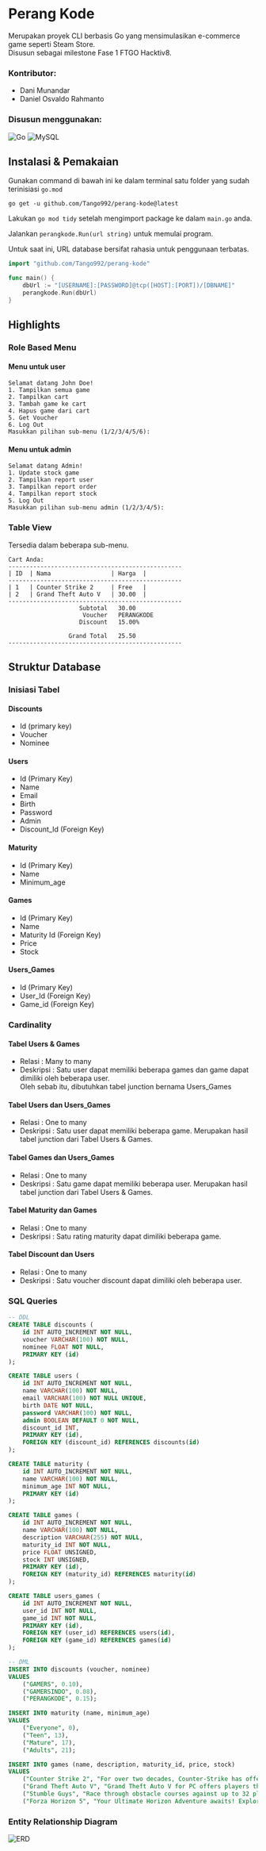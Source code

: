 # Perang Kode

Merupakan proyek CLI berbasis Go yang mensimulasikan e-commerce game seperti Steam Store.\
Disusun sebagai milestone Fase 1 FTGO Hacktiv8.

### Kontributor:

- Dani Munandar
- Daniel Osvaldo Rahmanto

### Disusun menggunakan:

![Go](https://img.shields.io/badge/go-%2300ADD8.svg?style=for-the-badge&logo=go&logoColor=white)
![MySQL](https://img.shields.io/badge/mysql-%2300f.svg?style=for-the-badge&logo=mysql&logoColor=white)

## Instalasi & Pemakaian

Gunakan command di bawah ini ke dalam terminal satu folder yang sudah terinisiasi `go.mod`

```console
go get -u github.com/Tango992/perang-kode@latest
```

Lakukan `go mod tidy` setelah mengimport package ke dalam `main.go` anda.

Jalankan `perangkode.Run(url string)` untuk memulai program.

Untuk saat ini, URL database bersifat rahasia untuk penggunaan terbatas.

```go
import "github.com/Tango992/perang-kode"

func main() {
    dbUrl := "[USERNAME]:[PASSWORD]@tcp([HOST]:[PORT])/[DBNAME]"
    perangkode.Run(dbUrl)
}
```

## Highlights

### Role Based Menu

#### Menu untuk user

```console
Selamat datang John Doe!
1. Tampilkan semua game
2. Tampilkan cart
3. Tambah game ke cart
4. Hapus game dari cart
5. Get Voucher
6. Log Out
Masukkan pilihan sub-menu (1/2/3/4/5/6): 
```

#### Menu untuk admin

```console
Selamat datang Admin!
1. Update stock game
2. Tampilkan report user
3. Tampilkan report order
4. Tampilkan report stock
5. Log Out
Masukkan pilihan sub-menu admin (1/2/3/4/5): 
```

### Table View

Tersedia dalam beberapa sub-menu.

```console
Cart Anda:
-------------------------------------------------
| ID  | Nama                 | Harga  |
-------------------------------------------------
| 1   | Counter Strike 2     | Free   |
| 2   | Grand Theft Auto V   | 30.00  |
-------------------------------------------------
                    Subtotal   30.00
                     Voucher   PERANGKODE        
                    Discount   15.00%

                 Grand Total   25.50
-------------------------------------------------
```

## Struktur Database

### Inisiasi Tabel

#### Discounts

- Id (primary key)
- Voucher
- Nominee 

#### Users

- Id (Primary Key)
- Name
- Email
- Birth
- Password
- Admin
- Discount_Id (Foreign Key)

#### Maturity

- Id (Primary Key)
- Name
- Minimum_age

#### Games

- Id (Primary Key)
- Name
- Maturity Id (Foreign Key)
- Price
- Stock

#### Users_Games

- Id (Primary Key)
- User_Id (Foreign Key)
- Game_id (Foreign Key)

### Cardinality

#### Tabel Users & Games

- Relasi : Many to many
- Deskripsi : Satu user dapat memiliki beberapa games dan game dapat dimiliki oleh beberapa user.\
Oleh sebab itu, dibutuhkan tabel junction bernama Users_Games

#### Tabel Users dan Users_Games

- Relasi : One to many
- Deskripsi : Satu user dapat memiliki beberapa game. Merupakan hasil tabel junction dari Tabel Users & Games.

#### Tabel Games dan Users_Games

- Relasi : One to many
- Deskripsi : Satu game dapat memiliki beberapa user. Merupakan hasil tabel junction dari Tabel Users & Games.

#### Tabel Maturity dan Games

- Relasi : One to many
- Deskripsi : Satu rating maturity dapat dimiliki beberapa game.

#### Tabel Discount dan Users

- Relasi : One to many
- Deskripsi : Satu voucher discount dapat dimiliki oleh beberapa user.

### SQL Queries

```sql
-- DDL
CREATE TABLE discounts (
    id INT AUTO_INCREMENT NOT NULL,
    voucher VARCHAR(100) NOT NULL,
    nominee FLOAT NOT NULL,
    PRIMARY KEY (id)
);

CREATE TABLE users (
    id INT AUTO_INCREMENT NOT NULL,
    name VARCHAR(100) NOT NULL,
    email VARCHAR(100) NOT NULL UNIQUE,
    birth DATE NOT NULL,
    password VARCHAR(100) NOT NULL,
    admin BOOLEAN DEFAULT 0 NOT NULL,
    discount_id INT,
    PRIMARY KEY (id),
    FOREIGN KEY (discount_id) REFERENCES discounts(id)
);

CREATE TABLE maturity (
    id INT AUTO_INCREMENT NOT NULL,
    name VARCHAR(100) NOT NULL,
    minimum_age INT NOT NULL,
    PRIMARY KEY (id)
);

CREATE TABLE games (
    id INT AUTO_INCREMENT NOT NULL,
    name VARCHAR(100) NOT NULL,
    description VARCHAR(255) NOT NULL,
    maturity_id INT NOT NULL,
    price FLOAT UNSIGNED,
    stock INT UNSIGNED,
    PRIMARY KEY (id),
    FOREIGN KEY (maturity_id) REFERENCES maturity(id)
);

CREATE TABLE users_games (
    id INT AUTO_INCREMENT NOT NULL,
    user_id INT NOT NULL,
    game_id INT NOT NULL,
    PRIMARY KEY (id),
    FOREIGN KEY (user_id) REFERENCES users(id),
    FOREIGN KEY (game_id) REFERENCES games(id)
);

-- DML
INSERT INTO discounts (voucher, nominee)
VALUES 
    ("GAMERS", 0.10),
    ("GAMERSINDO", 0.08),
    ("PERANGKODE", 0.15);

INSERT INTO maturity (name, minimum_age)
VALUES
    ("Everyone", 0),
    ("Teen", 13),
    ("Mature", 17),
    ("Adults", 21);

INSERT INTO games (name, description, maturity_id, price, stock)
VALUES 
    ("Counter Strike 2", "For over two decades, Counter-Strike has offered an elite competitive experience, one shaped by millions of players from across the globe. And now the next chapter in the CS story is about to begin. This is Counter-Strike 2.", 3, 0, 100),
    ("Grand Theft Auto V", "Grand Theft Auto V for PC offers players the option to explore the award-winning world of Los Santos and Blaine County in resolutions of up to 4k and beyond, as well as the chance to experience the game running at 60 frames per second.", 4, 30.00, 100),
    ("Stumble Guys", "Race through obstacle courses against up to 32 players online. Run, jump and dash to the finish line until the best player takes the crown!", 1, 15.00, 100),
    ("Forza Horizon 5", "Your Ultimate Horizon Adventure awaits! Explore the vibrant open world landscapes of Mexico with limitless, fun driving action in the worlds greatest cars.", 2, 50.00, 100);
```

### Entity Relationship Diagram

![ERD](misc/ERD.svg)